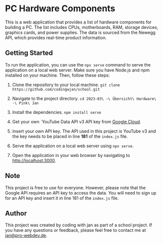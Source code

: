 # PC Hardware Components

This is a web application that provides a list of hardware components for building a PC. The list includes CPUs, motherboards, RAM, storage devices, graphics cards, and power supplies. The data is sourced from the Newegg API, which provides real-time product information.

## Getting Started

To run the application, you can use the `npx serve` command to serve the application on a local web server. Make sure you have Node.js and npm installed on your machine. Then, follow these steps:

1. Clone the repository to your local machine.
`git clone https://github.com/codingwjan/school.git`


2. Navigate to the project directory.
`cd 2023-03\ –\ Übersicht\ Hardware\ -\ Pink\ Jan`


3. Install the dependencies.
`npm install serve`

   
4. Get your own `YouTube Data API v3 API key from [Google Cloud](https://console.cloud.google.com/marketplace/product/google/youtube.googleapis.com?q=search&referrer=search&project=independent-bay-340717).

5. Insert your own API key. The API used in this project is YouTube v3 and the key needs to be placed in line **181** of the `index.js` file.


6. Serve the application on a local web server using `npx serve`.


7. Open the application in your web browser by navigating to [http://localhost:3000](http://localhost:3000).

## Note

This project is free to use for everyone. However, please note that the Google API requires an API key to access the data. You will need to sign up for an API key and insert it in line 181 of the `index.js` file.

## Author

This project was created by coding with jan as part of a school project. If you have any questions or feedback, please feel free to contact me at [jan@pro-webdev.de](mailto:jan@pro-webdev.de).
